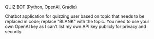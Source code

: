 QUIZ BOT (Python, OpenAI, Gradio)

Chatbot application for quizzing user based on topic that needs to be replaced in code; replace "BLANK" with the topic.
You need to use your own OpenAI key as I can't list my own API key publicly for privacy and security.
